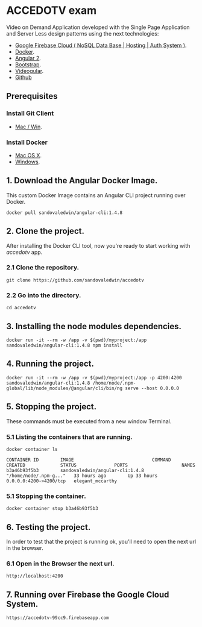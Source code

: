 # ACCEDOTV exam
Video on Demand Application developed with the Single Page Application and Server Less design patterns using the next technologies:

* [Google Firebase Cloud ( NoSQL Data Base | Hosting | Auth System )](https://firebase.google.com/).
* [Docker](https://www.docker.com/).
* [Angular 2](https://angular.io/).
* [Bootstrap](https://getbootstrap.com/).
* [Videogular](https://videogular.github.io/videogular2/).
* [Github](https://github.com/sandovaledwin)

## Prerequisites

### Install Git Client
* [Mac / Win](https://git-scm.com/downloads).

### Install Docker
* [Mac OS X](https://store.docker.com/editions/community/docker-ce-desktop-mac).
* [Windows](https://store.docker.com/editions/community/docker-ce-desktop-windows).

## 1. Download the Angular Docker Image.
This custom Docker Image contains an Angular CLI project running over Docker.  
  ```
docker pull sandovaledwin/angular-cli:1.4.8
  ```

## 2. Clone the project.
After installing the Docker CLI tool, now you're ready to start working with *accedotv* app.

### 2.1 Clone the repository.
  ```
  git clone https://github.com/sandovaledwin/accedotv
  ```

### 2.2 Go into the directory.
  ```
  cd accedotv
  ```
  
## 3. Installing the node modules dependencies.
 ```
docker run -it --rm -w /app -v $(pwd)/myproject:/app sandovaledwin/angular-cli:1.4.8 npm install
  ```

## 4. Running the project.
  ```
docker run -it --rm -w /app -v $(pwd)/myproject:/app -p 4200:4200 sandovaledwin/angular-cli:1.4.8 /home/node/.npm-global/lib/node_modules/@angular/cli/bin/ng serve --host 0.0.0.0
  ``` 
  
## 5. Stopping the project.
These commands must be executed from a new window Terminal.

### 5.1 Listing the containers that are running.
  ```
docker container ls
  ```
  ``` 
CONTAINER ID        IMAGE                             COMMAND                  CREATED             STATUS              PORTS                    NAMES
b3a46b93f5b3        sandovaledwin/angular-cli:1.4.8   "/home/node/.npm-g..."   33 hours ago        Up 33 hours         0.0.0.0:4200->4200/tcp   elegant_mccarthy
  ```
### 5.1 Stopping the container.  
  ```
docker container stop b3a46b93f5b3 
  ```
  
## 6. Testing the project.
In order to test that the project is running ok, you'll need to open the next url in the browser.

### 6.1 Open in the Browser the next url.
  ```
  http://localhost:4200
  ```  
## 7. Running over Firebase the Google Cloud System.  
  ```
https://accedotv-99cc9.firebaseapp.com
  ```    
